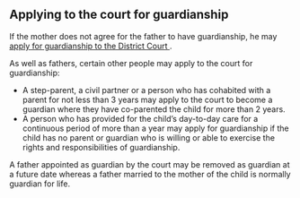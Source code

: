 ##  Applying to the court for guardianship

If the mother does not agree for the father to have guardianship, he may [
apply for guardianship to the District Court
](https://www.courts.ie/guardianship-custody-and-access) .

As well as fathers, certain other people may apply to the court for
guardianship:

  * A step-parent, a civil partner or a person who has cohabited with a parent for not less than 3 years may apply to the court to become a guardian where they have co-parented the child for more than 2 years. 
  * A person who has provided for the child’s day-to-day care for a continuous period of more than a year may apply for guardianship if the child has no parent or guardian who is willing or able to exercise the rights and responsibilities of guardianship. 

A father appointed as guardian by the court may be removed as guardian at a
future date whereas a father married to the mother of the child is normally
guardian for life.

